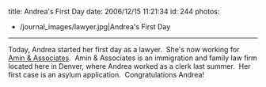 title: Andrea's First Day
date: 2006/12/15 11:21:34
id: 244
photos:
- /journal_images/lawyer.jpg|Andrea's First Day
---
Today, Andrea started her first day as a lawyer.  She's now working for [Amin & Associates](http://www.lawyers.com/aminlaw/).  Amin & Associates is an immigration and family law firm located here in Denver, where Andrea worked as a clerk last summer.  Her first case is an asylum application.  Congratulations Andrea!
